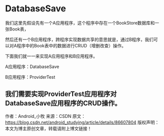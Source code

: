 # DatabaseSave
我们这里先假设先有一个A应用程序，这个程序中存在一个BookStore数据库和一张Book表，

然后还有一个B应用程序，跨程序实现数据共享的意思就是，通过B程序，我们可以对A程序中的Book表中的数据进行CRUD（增删改查）操作。

下面我们就一一来实现A应用程序和B应用程序。

A应用程序：DatabaseSave

B应用程序：ProviderTest

我们需要实现ProviderTest应用程序对DatabaseSave应用程序的CRUD操作。
--------------------- 
作者：Android_小牧 
来源：CSDN 
原文：https://blog.csdn.net/android_studying/article/details/86607804 
版权声明：本文为博主原创文章，转载请附上博文链接！
